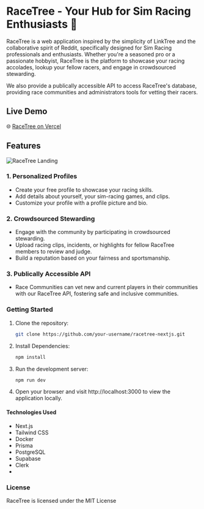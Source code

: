 # RaceTree - Your Hub for Sim Racing Enthusiasts 🏁

RaceTree is a web application inspired by the simplicity of LinkTree and the collaborative spirit of Reddit, specifically designed for Sim Racing professionals and enthusiasts. Whether you're a seasoned pro or a passionate hobbyist, RaceTree is the platform to showcase your racing accolades, lookup your fellow racers, and engage in crowdsourced stewarding.

We also provide a publically accessible API to access RaceTree's database, providing race communities and administrators tools for vetting their racers.

## Live Demo

🌐 [RaceTree on Vercel](https://racetree.vercel.app/)

## Features
![RaceTree Landing](https://github.com/lai-kevin/RaceTree-Production/assets/96455410/43f9e547-7113-4532-9b22-e9e94fc6f50c)
### 1. Personalized Profiles

- Create your free profile to showcase your racing skills.
- Add details about yourself, your sim-racing games, and clips.
- Customize your profile with a profile picture and bio.

### 2. Crowdsourced Stewarding

- Engage with the community by participating in crowdsourced stewarding.
- Upload racing clips, incidents, or highlights for fellow RaceTree members to review and judge.
- Build a reputation based on your fairness and sportsmanship.

### 3. Publically Accessible API

- Race Communities can vet new and current players in their communities with our RaceTree API, fostering safe and inclusive communities.

### Getting Started

1. Clone the repository:

   ```bash
   git clone https://github.com/your-username/racetree-nextjs.git

2. Install Dependencies:
   ```bash
   npm install
   
4. Run the development server:
   ```bash
   npm run dev
5. Open your browser and visit http://localhost:3000 to view the application locally.

#### Technologies Used
- Next.js
- Tailwind CSS
- Docker
- Prisma
- PostgreSQL
- Supabase
- Clerk
- 
### License
RaceTree is licensed under the MIT License


